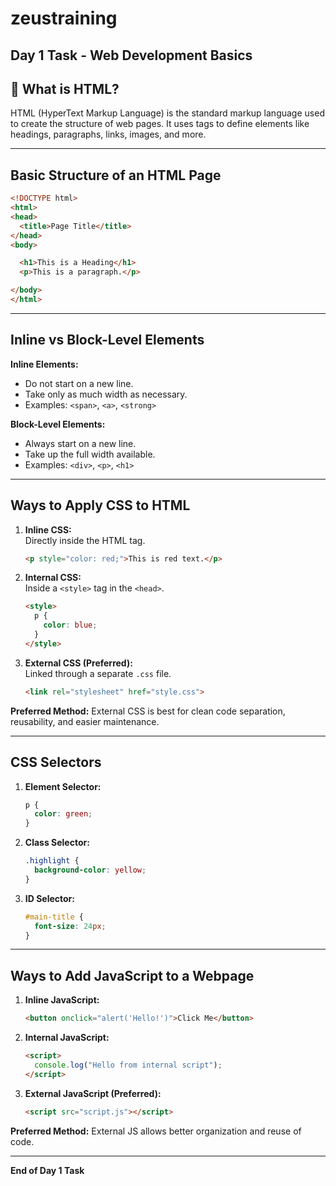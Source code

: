 # zeustraining

## Day 1 Task - Web Development Basics

## 📌 What is HTML?

HTML (HyperText Markup Language) is the standard markup language used to create the structure of web pages. It uses tags to define elements like headings, paragraphs, links, images, and more.

---

## Basic Structure of an HTML Page

```html
<!DOCTYPE html>
<html>
<head>
  <title>Page Title</title>
</head>
<body>

  <h1>This is a Heading</h1>
  <p>This is a paragraph.</p>

</body>
</html>
```

---

## Inline vs Block-Level Elements

**Inline Elements:**
- Do not start on a new line.
- Take only as much width as necessary.
- Examples: `<span>`, `<a>`, `<strong>`

**Block-Level Elements:**
- Always start on a new line.
- Take up the full width available.
- Examples: `<div>`, `<p>`, `<h1>`

---

## Ways to Apply CSS to HTML

1. **Inline CSS:**  
   Directly inside the HTML tag.
   ```html
   <p style="color: red;">This is red text.</p>
   ```

2. **Internal CSS:**  
   Inside a `<style>` tag in the `<head>`.
   ```html
   <style>
     p {
       color: blue;
     }
   </style>
   ```

3. **External CSS (Preferred):**  
   Linked through a separate `.css` file.
   ```html
   <link rel="stylesheet" href="style.css">
   ```

**Preferred Method:** External CSS is best for clean code separation, reusability, and easier maintenance.

---

## CSS Selectors

1. **Element Selector:**
   ```css
   p {
     color: green;
   }
   ```

2. **Class Selector:**
   ```css
   .highlight {
     background-color: yellow;
   }
   ```

3. **ID Selector:**
   ```css
   #main-title {
     font-size: 24px;
   }
   ```

---

## Ways to Add JavaScript to a Webpage

1. **Inline JavaScript:**
   ```html
   <button onclick="alert('Hello!')">Click Me</button>
   ```

2. **Internal JavaScript:**
   ```html
   <script>
     console.log("Hello from internal script");
   </script>
   ```

3. **External JavaScript (Preferred):**
   ```html
   <script src="script.js"></script>
   ```

**Preferred Method:** External JS allows better organization and reuse of code.

---

**End of Day 1 Task**
